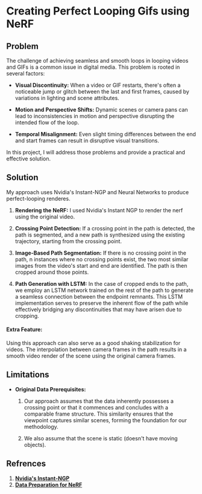 <h1> Creating Perfect Looping Gifs using NeRF </h1>

<h2> Problem </h2>

The challenge of achieving seamless and smooth loops in looping videos and GIFs is a common issue in digital media. This problem is rooted in several factors:

- <b>Visual Discontinuity:</b> 
When a video or GIF restarts, there's often a noticeable jump or glitch between the last and first frames, caused by variations in lighting and scene attributes.

- <b>Motion and Perspective Shifts:</b>
Dynamic scenes or camera pans can lead to inconsistencies in motion and perspective disrupting the intended flow of the loop.

- <b>Temporal Misalignment:</b> 
Even slight timing differences between the end and start frames can result in disruptive visual transitions.

In this project, I will address those problems and provide a practical and effective solution.

<h2> Solution </h2>

My approach uses Nvidia's Instant-NGP and Neural Networks to produce perfect-looping renderes.

1. <b>Rendering the NeRF:</b> I used Nvidia's Instant NGP to render the nerf using the original video.

2. <b>Crossing Point Detection:</b> If a crossing point in the path is detected, the path is segmented, and a new path is synthesized using the existing trajectory, starting from the crossing point.

3. <b>Image-Based Path Segmentation:</b> If there is no crossing point in the path, n instances where no crossing points exist, the two most similar images from the video's start and end are identified. The path is then cropped around those points.

4. <b>Path Generation with LSTM:</b> In the case of cropped ends to the path, we employ an LSTM network trained on the rest of the path to generate a seamless connection between the endpoint remnants. This LSTM implementation serves to preserve the inherent flow of the path while effectively bridging any discontinuities that may have arisen due to cropping.

<h4>Extra Feature:</h4>
Using this approach can also serve as a good shaking stabilization for videos. The interpolation between camera frames in the path results in a smooth video render of the scene using the original camera frames.


<h2> Limitations </h2>

- <b>Original Data Prerequisites:</b> 
    
    1. Our approach assumes that the data inherently possesses a crossing point or that it commences and concludes with a comparable frame structure. This similarity ensures that the viewpoint captures similar scenes, forming the foundation for our methodology.

    2. We also assume that the scene is static (doesn't have moving objects).

<h2> Refrences </h2>

1. <b>[Nvidia's Instant-NGP](https://github.com/NVlabs/instant-ngp/)</b>
2. <b>[Data Preparation for NeRF](https://github.com/NVlabs/instant-ngp/blob/master/docs/nerf_dataset_tips.md#colmap)</b>